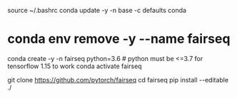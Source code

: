 source ~/.bashrc
conda update -y -n base -c defaults conda
# conda env remove -y --name fairseq
conda create -y -n fairseq python=3.6 # python must be <=3.7 for tensorflow 1.15 to work
conda activate fairseq

git clone https://github.com/pytorch/fairseq
cd fairseq
pip install --editable ./
